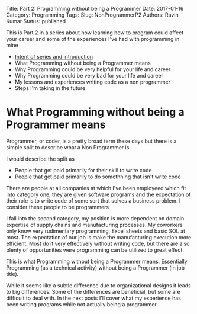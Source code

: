 Title: Part 2: Programming without being a Programmer 
Date: 2017-01-16
Category: Programming 
Tags: 
Slug: NonProgrammerP2
Authors: Ravin Kumar
Status: published

This is Part 2 in a series about how learning how to program could affect
your career and some of the experiences I've had with programming in mine

* [Intent of series and introduction]({filename}NonProgrammer.md)
* What Programming without being a Programmer means
* Why Programming could be very helpful for your life and career
* Why Programming could be very bad for your life and career
* My lessons and experiences writing code as a non programmer
* Steps I'm taking in the future


# What Programming without being a Programmer means

Programmer, or coder, is a pretty broad term these days but 
there is a simple split to describe what a Non Programmer is

I would describe  the split as  

* People that get paid primarily for their skill to write code
* People that get paid primarily to do somethhing that isn't write code  

There are people at all companies at which I've been employeed which fit into category one,
they are given software programs and the expectation of their role 
is to write code of some sort that solves a business problem. I consider
these people to be programmers

I fall into the second category, my position is more dependent on domain
expertise of supply chains and manufacturing processes. My coworkers
only know very rudimentary programming, Excel sheets and
basic SQL at most. The expectation of our job is make the manufacturing 
execution more efficient. Most do it very effectively without writing
code, but there are also plenty of opportunities were programming can
be utilized to great effect.

This is what Programming without being a Programmer means. Essentially
Programming (as a technical activity) without being a Programmer (in job title).

While it seems like a subtle difference due to
organizational designs it leads to big differences. Some of the differences
are beneficial, but some are difficult to deal with. In the next posts I'll
cover what my experience has been writing programs while not actually
being a programmer.

